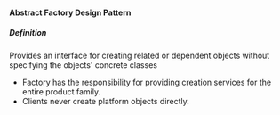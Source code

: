 #### Abstract Factory Design Pattern

##### Definition

Provides an interface for creating related or dependent objects without specifying the objects' concrete classes

* Factory has the responsibility for providing creation services for the entire product family. 
* Clients never create platform objects directly.
